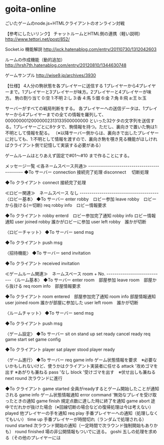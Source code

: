 goita-online
============

ごいたゲームのnode.js+HTMLクライアントのオンライン対戦

【参考にしたいリンク】
チャットルームとHTML側の連携（軽い説明）
http://www.tettori.net/post/852/

Socket.io 機能解説
http://jxck.hatenablog.com/entry/20110730/1312042603

ルームの作成機能（動的追加）
http://hrsh7th.hatenablog.com/entry/20120810/1344630748

ゲームサンプル
http://wise9.jp/archives/3930

【仕様】
4人分の駒状態を各プレイヤーに送信する
1プレイヤーから4プレイヤーまで。1プレイヤーと3プレイヤーが味方。2プレイヤーと4プレイヤーが味方。
駒の割り当て
0:空
1:不明
2:し
3:香
4:馬
5:銀
6:金
7:角
8:飛
a:王
b:玉

サーバーがすべての戦局判断をする。
各プレイヤーへの送信データは、1プレイヤーから4プレイヤーまでの全ての情報を羅列して、
00000000120000002313133500000000
といった32ケタの文字列を送信する。1プレイヤーごとに8ケタで、駒情報を持つ。ただし、裏向きで置いた駒は1:不明として情報を配る。
（※以降サーバー側からは、裏向きで出したプレイヤーに対しても、1:不明として情報を渡すので、裏向き駒を覗き見る機能がほしければクライアント側で記憶して実装する必要がある）

ゲームルームはとりあえず固定で#01～#10 まで作ることにする。

メッセージ一覧
≪各ネームスペース共通≫    ---------------------------------------------
◆To サーバー
connection  接続完了処理
disconnect　 切断処理

◆To クライアント
connect 接続完了処理

≪ロビー関連≫　ネームスペース なし ----------------------------------------
〈ロビー基本〉
◆To サーバー
enter robby　ロビー参加
leave robby　ロビーから抜ける(＝切断)
req robby info　ロビー情報要求

◆To クライアント
robby enterd　ロビー参加完了通知
robby info  ロビー情報通知
user joined robby   誰かがロビーに参加
user left robby　誰かが切断

〈ロビーチャット〉
◆To サーバー
send msg

◆To クライアント
push msg

〈招待機能〉
◆To サーバー
send invitation

◆To クライアント
received invitation

≪ゲームルーム関連≫　ネームスペース room + No.  -----------------------------
〈ルーム基本〉
◆To サーバー
enter room　部屋参加
leave room　部屋から抜ける
req room info　部屋情報要求

◆To クライアント
room entered　部屋参加完了通知
room info  部屋情報通知
user joined room    誰かが部屋に参加した
user left room　誰かが切断

〈ルームチャット〉
◆To サーバー
send msg

◆To クライアント
push msg

〈ゲーム設定〉
◆To サーバー
sit on
stand up
set ready
cancel ready
req game start
set game config

◆To クライアント
player sat
player stood
player ready

〈ゲーム進行〉
◆To サーバー
req game info   ゲーム状態情報を要求　※必要ないかもしれないけど、使うかはクライアント実装者に任せる
attack  '攻めゴマを出す ※あがりも兼ねる
pass    'なし
block   '受けゴマを出す　※伏せ出しも兼ねる
next round  次ラウンドに進行

◆To クライアント
game started    全員がreadyするとゲーム開始したことが通知される
game info   ゲーム状態情報通知
error command   '無効なプレイを受け取ったときの通知
game finish     規定点数に達した時に終了を通知
game abort      途中でだれかが抜けた場合（※回線切断の場合などの復帰処理は今は考えない）
played          他プレイヤーの手を通知
req play    手番プレイヤーへの通知（処理しなくてもいい）
time up     手番プレイヤーが時間切れ（ランダムで処理される）
round started   次ラウンド開始の通知（一定時間で次ラウンド強制開始もありかも）
round finished  場の非公開情報もついでに送る。
goshi   五しの処理を求める（その他のプレイヤーには



